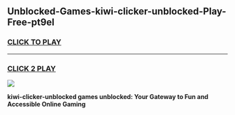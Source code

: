 
## Unblocked-Games-kiwi-clicker-unblocked-Play-Free-pt9el
<h3>
<a href="https://premium76.site?title=kiwi-clicker-unblocked&ref=17A">CLICK TO PLAY</a></h3>
<hr>

<h3>
<a href="https://premium76.site?title=kiwi-clicker-unblocked&ref=17A">CLICK 2 PLAY</a>
  
</h3>

<a href="https://premium76.site?title=kiwi-clicker-unblocked&ref=17A"><img src="https://clearcache.store/games.png"></a>


**kiwi-clicker-unblocked games unblocked: Your Gateway to Fun and Accessible Online Gaming**
